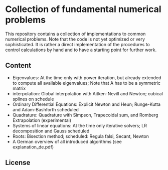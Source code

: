 # Collection of fundamental numerical problems

This repository contains a collection of implementations to common numerical problems. Note that the code is not yet optimized or very sophisticated. It is rather a direct implementation of the procedures to control calculations by hand and to have a starting point for further work.

## Content

* Eigenvalues: At the time only with power iteration, but already extended to compute all available eigenvalues; Note that A has to be a symmetric matrix
* interpolation: Global interpolation with Aitken-Nevill and Newton; cubical splines on schedule
* Ordinary Differential Equations: Explicit Newton and Heun; Runge-Kutta and Adam-Bashforth scheduled
* Quadrature: Quadrature with Simpson, Trapecoidal sum, and Romberg Extrapolation (experimental)
* Systems of linear equations: At the time only iterative solvers; LR decomposition and Gauss scheduled
* Roots: Bisection method; scheduled: Regula falsi, Secant, Newton
* A German overview of all introduced algorithms (see explanation_de.pdf)
  
## License
